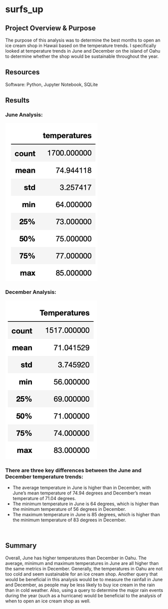 # surfs_up

## Project Overview & Purpose
The purpose of this analysis was to determine the best months to open an ice cream shop in Hawaii based on the temperature trends. I specifically looked at temperature trends in June and December on the island of Oahu to determine whether the shop would be sustainable throughout the year.

## Resources
Software: Python, Jupyter Notebook, SQLite

## Results

### June Analysis:
![June_Describe](Resources/June_Describe.png)

### December Analysis:
![December_Describe](Resources/December_Describe.png)


### There are three key differences between the June and December temperature trends:
  * The average temperature in June is higher than in December, with June’s mean temperature of 74.94 degrees and December’s mean temperature of 71.04 degrees.
  * The minimum temperature in June is 64 degrees, which is higher than the minimum temperature of 56 degrees in December.
  * The maximum temperature in June is 85 degrees, which is higher than the minimum temperature of 83 degrees in December.

</br>

## Summary
Overall, June has higher temperatures than December in Oahu. The average, minimum and maximum temperatures in June are all higher than the same metrics in December. Generally, the temperatures in Oahu are not too cold and seem sustainable for an ice cream shop. Another query that would be beneficial in this analysis would be to measure the rainfall in June and December, as people may be less likely to buy ice cream in the rain than in cold weather. Also, using a query to determine the major rain events during the year (such as a hurricane) would be beneficial to the analysis of when to open an ice cream shop as well.
